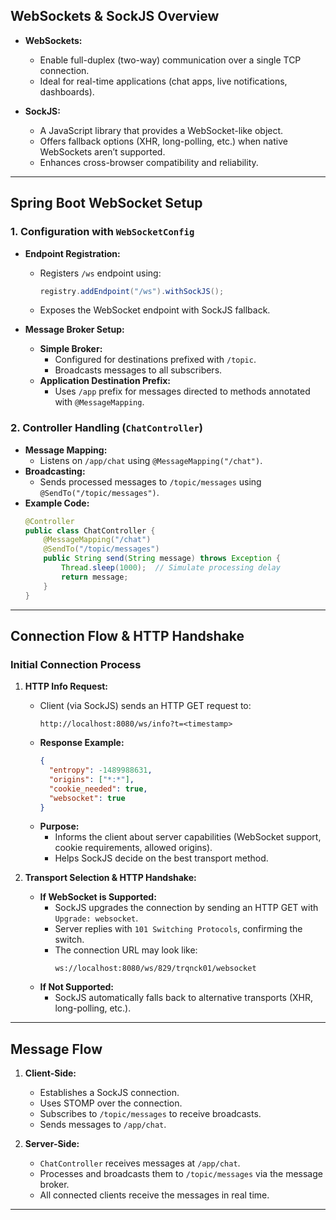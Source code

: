 
## **WebSockets & SockJS Overview**

- **WebSockets:**
  - Enable full-duplex (two-way) communication over a single TCP connection.
  - Ideal for real-time applications (chat apps, live notifications, dashboards).

- **SockJS:**
  - A JavaScript library that provides a WebSocket-like object.
  - Offers fallback options (XHR, long-polling, etc.) when native WebSockets aren’t supported.
  - Enhances cross-browser compatibility and reliability.

---

## **Spring Boot WebSocket Setup**

### **1. Configuration with `WebSocketConfig`**
- **Endpoint Registration:**
  - Registers `/ws` endpoint using:
    ```java
    registry.addEndpoint("/ws").withSockJS();
    ```
  - Exposes the WebSocket endpoint with SockJS fallback.
  
- **Message Broker Setup:**
  - **Simple Broker:**  
    - Configured for destinations prefixed with `/topic`.
    - Broadcasts messages to all subscribers.
  - **Application Destination Prefix:**
    - Uses `/app` prefix for messages directed to methods annotated with `@MessageMapping`.

### **2. Controller Handling (`ChatController`)**
- **Message Mapping:**
  - Listens on `/app/chat` using `@MessageMapping("/chat")`.
- **Broadcasting:**
  - Sends processed messages to `/topic/messages` using `@SendTo("/topic/messages")`.
- **Example Code:**
  ```java
  @Controller
  public class ChatController {
      @MessageMapping("/chat")
      @SendTo("/topic/messages")
      public String send(String message) throws Exception {
          Thread.sleep(1000);  // Simulate processing delay
          return message;
      }
  }
  ```

---

## **Connection Flow & HTTP Handshake**

### **Initial Connection Process**
1. **HTTP Info Request:**
   - Client (via SockJS) sends an HTTP GET request to:
     ```
     http://localhost:8080/ws/info?t=<timestamp>
     ```
   - **Response Example:**
     ```json
     {
       "entropy": -1489988631,
       "origins": ["*:*"],
       "cookie_needed": true,
       "websocket": true
     }
     ```
   - **Purpose:**
     - Informs the client about server capabilities (WebSocket support, cookie requirements, allowed origins).
     - Helps SockJS decide on the best transport method.

2. **Transport Selection & HTTP Handshake:**
   - **If WebSocket is Supported:**
     - SockJS upgrades the connection by sending an HTTP GET with `Upgrade: websocket`.
     - Server replies with `101 Switching Protocols`, confirming the switch.
     - The connection URL may look like:
       ```
       ws://localhost:8080/ws/829/trqnck01/websocket
       ```
   - **If Not Supported:**
     - SockJS automatically falls back to alternative transports (XHR, long-polling, etc.).


---

## **Message Flow**

1. **Client-Side:**
   - Establishes a SockJS connection.
   - Uses STOMP over the connection.
   - Subscribes to `/topic/messages` to receive broadcasts.
   - Sends messages to `/app/chat`.

2. **Server-Side:**
   - `ChatController` receives messages at `/app/chat`.
   - Processes and broadcasts them to `/topic/messages` via the message broker.
   - All connected clients receive the messages in real time.

---
